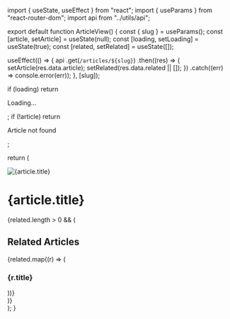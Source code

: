 import { useState, useEffect } from "react";
import { useParams } from "react-router-dom";
import api from "../utils/api";

export default function ArticleView() {
const { slug } = useParams();
const [article, setArticle] = useState(null);
const [loading, setLoading] = useState(true);
const [related, setRelated] = useState([]);

useEffect(() => {
api
.get(`/articles/${slug}`)
.then((res) => {
setArticle(res.data.article);
setRelated(res.data.related || []);
})
.catch((err) => console.error(err));
}, [slug]);

if (loading) return <p className="text-center py-10">Loading...</p>;
if (!article) return <p className="text-center py-10">Article not found</p>;

return (
<div className="max-w-4xl mx-auto px-4 py-8">
<img src={article.imageUrl} alt={article.title} className="w-full h-64 object-cover rounded-lg mb-6" />
<h1 className="text-3xl md:text-4xl font-bold mb-2">{article.title}</h1>
<div className="prose max-w-none" dangerouslySetInnerHTML={{ __html: article.content }} />
{related.length > 0 && (
<div className="mt-12">
<h2 className="text-xl font-semibold mb-4">Related Articles</h2>
<div className="grid grid-cols-1 sm:grid-cols-2 gap-6">
{related.map((r) => (
<Link to={`/articles/${r.slug}`} key={r.\_id} className="bg-gray-50 p-4 rounded-lg hover:bg-gray-100">
<h3 className="font-medium">{r.title}</h3>
</Link>
))}
</div>
</div>
)}
</div>
);
}
